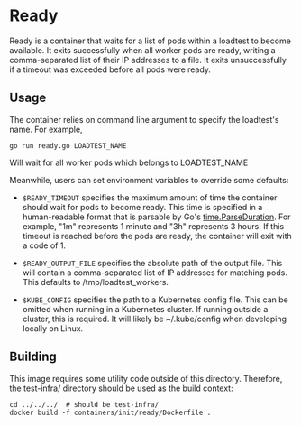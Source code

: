 # Ready

Ready is a container that waits for a list of pods within a loadtest to
become available. It exits successfully when all worker pods are ready, writing a
comma-separated list of their IP addresses to a file. It exits unsuccessfully if
a timeout was exceeded before all pods were ready.

## Usage

The container relies on command line argument to specify the loadtest's name.
For example,

```shell
go run ready.go LOADTEST_NAME
```

Will wait for all worker pods which belongs to LOADTEST_NAME

Meanwhile, users can set environment variables to override some defaults:

- `$READY_TIMEOUT` specifies the maximum amount of time the container should
  wait for pods to become ready. This time is specified in a human-readable
  format that is parsable by Go's
  [time.ParseDuration](https://pkg.go.dev/time?tab=doc#ParseDuration). For
  example, "1m" represents 1 minute and "3h" represents 3 hours. If this
  timeout is reached before the pods are ready, the container will exit with a
  code of 1.

- `$READY_OUTPUT_FILE` specifies the absolute path of the output file. This
  will contain a comma-separated list of IP addresses for matching pods. This
  defaults to /tmp/loadtest_workers.

- `$KUBE_CONFIG` specifies the path to a Kubernetes config file. This can be
  omitted when running in a Kubernetes cluster. If running outside a cluster,
  this is required. It will likely be ~/.kube/config when developing locally
  on Linux.

## Building

This image requires some utility code outside of this directory. Therefore, the
test-infra/ directory should be used as the build context:

```shell
cd ../../../  # should be test-infra/
docker build -f containers/init/ready/Dockerfile .
```
